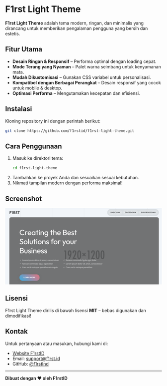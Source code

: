 # F1rst Light Theme

**F1rst Light Theme** adalah tema modern, ringan, dan minimalis yang dirancang untuk memberikan pengalaman pengguna yang bersih dan estetis.

## Fitur Utama

- **Desain Ringan & Responsif** – Performa optimal dengan loading cepat.
- **Mode Terang yang Nyaman** – Palet warna seimbang untuk kenyamanan mata.
- **Mudah Dikustomisasi** – Gunakan CSS variabel untuk personalisasi.
- **Kompatibel dengan Berbagai Perangkat** – Desain responsif yang cocok untuk mobile & desktop.
- **Optimasi Performa** – Mengutamakan kecepatan dan efisiensi.

## Instalasi

Kloning repository ini dengan perintah berikut:

```sh
git clone https://github.com/f1rstid/f1rst-light-theme.git
```

## Cara Penggunaan

1. Masuk ke direktori tema:
   ```sh
   cd f1rst-light-theme
   ```
2. Tambahkan ke proyek Anda dan sesuaikan sesuai kebutuhan.
3. Nikmati tampilan modern dengan performa maksimal!

## Screenshot

![F1rst Light Theme Preview](pictures/screen.png)


## Lisensi

F1rst Light Theme dirilis di bawah lisensi **MIT** – bebas digunakan dan dimodifikasi!

## Kontak

Untuk pertanyaan atau masukan, hubungi kami di:
- [Website F1rstID](https://f1rst.id)
- Email: support@f1rst.id
- GitHub: [@f1rstInd](https://github.com/f1rstInd)

---

**Dibuat dengan ❤️ oleh F1rstID**
